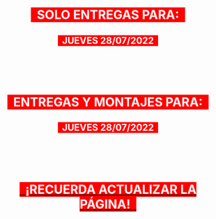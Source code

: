 <h1 style="text-align: center;"><span style="color: #ffffff; background-color: #ff0000;"><strong>&nbsp; SOLO ENTREGAS PARA:&nbsp;&nbsp;</strong></span></h1>
<h2 style="text-align: center;"><span style="color: #ffffff; background-color: #ff0000;">&nbsp; JUEVES 28/07/2022&nbsp;&nbsp;</span></h2>
<h1 style="text-align: center;">&nbsp;</h1>
<h1 style="text-align: center;"><span style="color: #ffffff; background-color: #ff0000;"><strong>&nbsp; ENTREGAS Y MONTAJES PARA:&nbsp;&nbsp;</strong></span></h1>
<h2 style="text-align: center;"><span style="color: #ffffff; background-color: #ff0000;">&nbsp; JUEVES 28/07/2022&nbsp;&nbsp;</span></h2>
<h1 style="text-align: center;">&nbsp;</h1>
<a href="https://693sac.github.io/"> <h1 style="text-align: center;"><span style="color: #ffffff; background-color: #ff0000;"><strong>&nbsp; ¡RECUERDA ACTUALIZAR LA PÁGINA!&nbsp;&nbsp;</strong></span></h1>
 </a>
